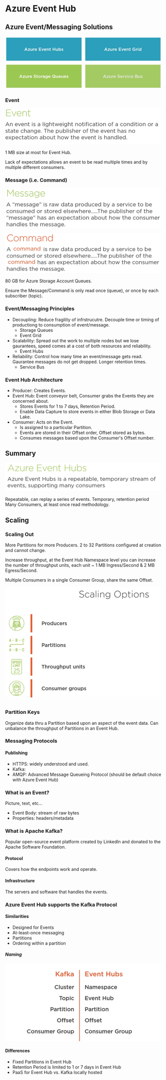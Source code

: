 # Azure Event Hub

## Azure Event/Messaging Solutions

![Messaging Solutions](images/event-hub/messaging-solutions.png)

### Event

![Event](images/event-hub/event.png)

1 MB size at most for Event Hub.

Lack of expectations allows an event to be read multiple times and by multiple different consumers.

### Message (i.e. Command)

![Message](images/event-hub/message.png)

![Command](images/event-hub/command.png)

80 GB for Azure Storage Account Queues.

Ensure the Message/Command is only read once (queue), or once by each subscriber (topic).

### Event/Messaging Principles

- Decoupling: Reduce fragility of infrstrucutre.  Decouple time or timing of productiong to consumption of event/message.
  - Storage Queues
  - Event Grid
- Scalability: Spread out the work to multiple nodes but we lose gaurantees, speed comes at a cost of both resources and reliability.
  - Event Hubs
- Reliability: Control how many time an event/message gets read.  Gaurantee messages do not get dropped.  Longer retention times.
  - Service Bus 

### Event Hub Architecture

- Producer: Creates Events.
- Event Hub: Event conveyor belt, Consumer grabs the Events they are concerned about.
  - Stores Events for 1 to 7 days, Retention Period.
  - Enable Data Capture to store events in either Blob Storage or Data Lake.
- Consumer: Acts on the Event.
  - Is assigned to a particular Partition.
  - Events are stored in their Offset order, Offset stored as bytes.
  - Consumes messages based upon the Consumer's Offset number.

## Summary

![Event Hubs](images/event-hub/event-hubs.png)

Repeatable, can replay a series of events.
Temporary, retention period
Many Consumers, at least once read methodology.  

## Scaling

### Scaling Out

More Partitions for more Producers.  2 to 32 Partitions configured at creation and cannot change.

Increase throughput, at the Event Hub Namespace level you can increase the number of throughput units, each unit ~ 1 MB Ingress/Second & 2 MB Egress/Second.

Multiple Consumers in a single Consumer Group, share the same Offset.

![Scaling Options](images/event-hub/scaling-options.png)

### Partition Keys

Organize data thru a Partition based upon an aspect of the event data.  Can unbalance the throughput of Partitions in an Event Hub.

### Messaging Protocols

#### Publishing

- HTTPS: widely understood and used.
- Kafka: 
- AMQP: Advanced Message Queueing Protocol (should be default choice with Azure Event Hub)

### What is an Event?

Picture, text, etc...

- Event Body: stream of raw bytes
- Properties: headers/metadata

### What is Apache Kafka?

Popular open-source event platform created by LinkedIn and donated to the Apache Software Foundation.

#### Protocol

Covers how the endpoints work and operate.

#### Infrastructure

The servers and software that handles the events.

### Azure Event Hub supports the Kafka Protocol

#### Similarities

- Designed for Events
- At-least-once messaging
- Partitions
- Ordering within a partition

##### Naming

![Kafka vs Event Hub Naming](images/event-hub/kafka-vs-hub-naming.png)

#### Differences

- Fixed Partitions in Event Hub
- Retention Period is limited to 1 or 7 days in Event Hub
- PaaS for Event Hub vs. Kafka locally hosted